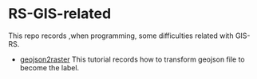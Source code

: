 # RS-GIS-related

This repo records ,when programming, some difficulties related with GIS-RS.


* [geojson2raster](https://github.com/huijianpzh/RS-GIS-related/tree/master/geojson2raster)
This tutorial records how to transform geojson file to become the label.
